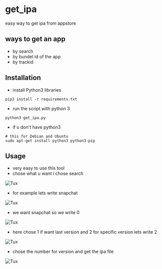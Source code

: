 # get_ipa
 easy way to get ipa from appstore
## ways to get an app
- by search 
- by bundel id of the app
- by trackid 





## Installation
- install Python3 libraries
```
pip3 install -r requirements.txt
```
- run the script with python 3 
```
python3 get_ipa.py
``` 
- if u don't have python3
```
# this for Debian and Ubuntu
sudo apt-get install python3 python3-pip 
```
## Usage
- very easy to use this tool
- chose what u want i chose search 
 
 ![Tux](https://raw.githubusercontent.com/m7md1337/get_ipa/main/image/1-options.png)
 
 - for example lets write snapchat
 
 ![Tux](https://raw.githubusercontent.com/m7md1337/get_ipa/main/image/2-search.png)
 
 - we want snapchat so we write 0 
 
 ![Tux](https://raw.githubusercontent.com/m7md1337/get_ipa/main/image/3-apps.png)
 
 - here chose 1 if want last version and 2 for specific version lets write 2
 
 ![Tux](https://raw.githubusercontent.com/m7md1337/get_ipa/main/image/4-chose_version.png)
 
 - chose the number for version and get the ipa file
 
  ![Tux](https://raw.githubusercontent.com/m7md1337/get_ipa/main/image/5-select_version.png)
  

 
 
